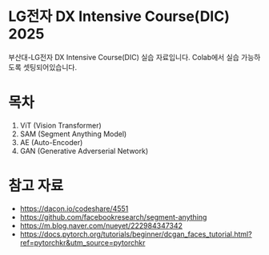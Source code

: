 # LG전자 DX Intensive Course(DIC) 2025
부산대-LG전자 DX Intensive Course(DIC) 실습 자료입니다.
Colab에서 실습 가능하도록 셋팅되어있습니다.

# 목차
1. ViT (Vision Transformer)
2. SAM (Segment Anything Model)
3. AE (Auto-Encoder)
4. GAN (Generative Adverserial Network)

# 참고 자료
- https://dacon.io/codeshare/4551
- https://github.com/facebookresearch/segment-anything
- https://m.blog.naver.com/nueyet/222984347342
- https://docs.pytorch.org/tutorials/beginner/dcgan_faces_tutorial.html?ref=pytorchkr&utm_source=pytorchkr
